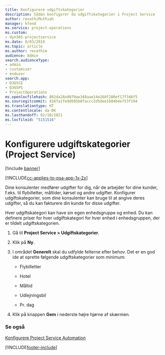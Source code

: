 ```yaml
---
title: Konfigurere udgiftskategorier
description: Sådan konfigurer du udgiftskategorier i Project Service
author: revathiMuthiah
manager: kfend
ms.service: project-operations
ms.custom:
- dyn365-projectservice
ms.date: 8/03/2018
ms.topic: article
ms.author: revathim
audience: Admin
search.audienceType:
- admin
- customizer
- enduser
search.app:
- D365CE
- D365PS
- ProjectOperations
ms.openlocfilehash: 802da28a9079ae348aae14e260f280ef17f346f5
ms.sourcegitcommit: 418fa1fe9d605b8faccc2d5dee1b04b4e753f194
ms.translationtype: HT
ms.contentlocale: da-DK
ms.lasthandoff: 02/10/2021
ms.locfileid: "5151516"
---
```

# <a name="configure-expense-categories-project-service"></a>Konfigurere udgiftskategorier (Project Service)

[!include [banner](../includes/psa-now-project-operations.md)]

[!INCLUDE[cc-applies-to-psa-app-1x-2x](../includes/cc-applies-to-psa-app-1x-2x.md)]

Dine konsulenter medfører udgifter for dig, når de arbejder for dine kunder, f.eks. til flybilletter, måltider, kørsel og andre udgifter. Konfigurer udgiftskategorier, som dine konsulenter kan bruge til at angive deres udgifter, så du kan fakturere din kunde for disse udgifter.  
  
Hver udgiftskategori kan have sin egen enhedsgruppe og enhed. Du kan definere priser for hver udgiftskategori for hver enhed i enhedsgruppen, der er tildelt udgiftskategorien.  
  
1.  Gå til **Project Service > Udgiftskategorier**.  
  
2.  Klik på **Ny**.  
  
3.  I området **Generelt** skal du udfylde felterne efter behov. Det er en god ide at oprette følgende udgiftskategorier som minimum:  
  
    -   Flybilletter  
  
    -   Hotel  
  
    -   Måltid  
  
    -   Udlejningsbil  
  
    -   Pr. dag  
  
4.  Klik på knappen **Gem** i nederste højre hjørne af skærmen.  
  
### <a name="see-also"></a>Se også  
 [Konfigurere Project Service Automation](../psa/configure.md)


[!INCLUDE[footer-include](../includes/footer-banner.md)]